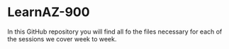 # LearnAZ-900

In this GitHub repository you will find all fo the files necessary for each of the sessions we cover week to week.
